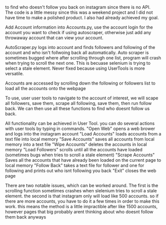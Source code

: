 to find who doesn't follow you back on instagram since there is no API.  
The code is a little messy since this was a weekend project and I did not have time to make a polished product.  I also had already achieved my goal.

Add Account information into Accounts.py, use the account login for the account you want to check if using autoscraper, otherwise just add any throwaway account that can view your account.

AutoScraper.py logs into account and finds followers and  following of the account and who isn't follwoing back all automatically.
Auto scraper is sometimes bugged where after scrolling through one list, program will crash when trying to scroll the next one.  This is becuase selenium is trying to select a stale element.  Never fixed because using UserTools is more versatile.

Accounts are accessed by scrolling down the following or followers list to load all the accounts onto the webpage

To use, user user tools to navigate to the account of interest, we will scape all followers, save them, scrape all following, save them, then run follow back.  We can then use all these functions to find who doesnt follow us back.

All functionality can be achieved in User Tool.
you can do several actions with user tools by typing in commands.
"Open Web" opens a web brower and logs into the instagram account
"Load Accounts" loads accounts from a text file into local memory
"Save Accounts" saves all accounts from local memory into a text file
"Wipe Accounts" deletes the accounts in local memory
"Load Followers" scrolls until all the accounts have loaded (sometimes bugs when tries to scroll a stale element)
"Scrape Accounts" Saves all the accounts that have already been loaded on the current page to local memory
"Follow Back" takes a text file for follower and one for following and prints out who isnt following you back
"Exit" closes the web page

There are two notable issues, which can be worked around.  The first is the scrolling function sometimes crashes when slelenium tries to scroll a stale element.  the second is that instagram only will load like 500 accounts.  so if there are more accounts, you have to do it a few times in order to make this work.  this means the method is a little impractible after like 1500 accounts, however pages that big probably arent thinking about who doesnt follow them back anyways
